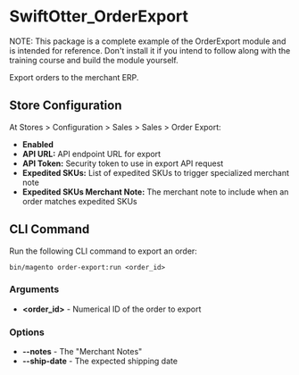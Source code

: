 # SwiftOtter_OrderExport

NOTE: This package is a complete example of the OrderExport module and is intended for reference. Don't install it if
you intend to follow along with the training course and build the module yourself.

Export orders to the merchant ERP.

## Store Configuration

At Stores > Configuration > Sales > Sales > Order Export:

* **Enabled**
* **API URL:** API endpoint URL for export
* **API Token:** Security token to use in export API request
* **Expedited SKUs:** List of expedited SKUs to trigger specialized merchant note
* **Expedited SKUs Merchant Note:** The merchant note to include when an order matches expedited SKUs

## CLI Command

Run the following CLI command to export an order:

```
bin/magento order-export:run <order_id>
```

### Arguments

* **<order_id>** - Numerical ID of the order to export

### Options

* **--notes** - The "Merchant Notes"
* **--ship-date** - The expected shipping date
